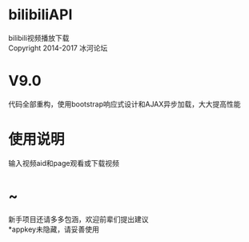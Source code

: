 # bilibiliAPI  
bilibili视频播放下载  
Copyright 2014-2017 冰河论坛  
# V9.0  
代码全部重构，使用bootstrap响应式设计和AJAX异步加载，大大提高性能  
# 使用说明  
输入视频aid和page观看或下载视频  
# ~  
新手项目还请多多包涵，欢迎前辈们提出建议  
*appkey未隐藏，请妥善使用
